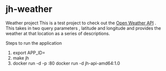 # jh-weather
Weather project 
    This is a test project to check out the [Open Weather API](https://openweathermap.org/api/) . This takes in two query parameters , latitude and longitude and provides the weather at that location as a series of descriptions. 


Steps to run the application 
1) export APP_ID=<api key>
2) make jh
3) docker run -d -p <HOST PORT>:80 docker run -d jh-api-amd64:1.0

